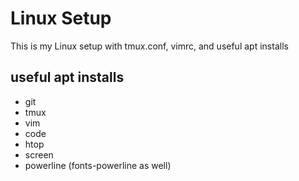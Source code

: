 # Linux Setup

This is my Linux setup with tmux.conf, vimrc, and useful apt installs

## useful apt installs

* git
* tmux
* vim
* code
* htop
* screen
* powerline (fonts-powerline as well)
